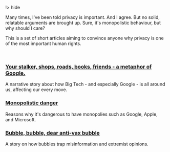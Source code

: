!> hide

<head>
    <title>Why is privacy important?</title>
    <meta name="permalinks" content="disabled"> <!-- part of JS on icelk.dev & kvarn.org, options: disabled|enabled|not-titles -->
    <meta name="description" content="The best arguments on why privacy is as important as freedom.">
</head>

Many times, I've been told privacy is important. And I agree. But no solid,
relatable arguments are brought up. Sure, it's monopolistic behaviour, but why
should I care?

This is a set of short articles aiming to convince anyone why privacy is one of
the most important human rights.

<br>

### [Your stalker, shops, roads, books, friends - a metaphor of Google.](stalker.)

A narrative story about how Big Tech - and especially Google - is all around us,
affecting our every move.

### [Monopolistic danger](monopoly.)

Reasons why it's dangerous to have monopolies such as Google, Apple, and
Microsoft.

### [Bubble, bubble, dear anti-vax bubble](bubbles.)

A story on how bubbles trap misinformation and extremist opinions.
